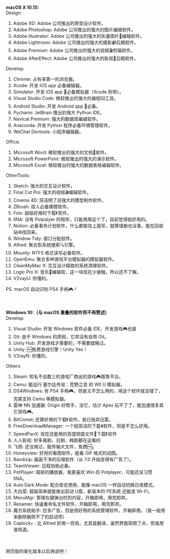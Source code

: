 **macOS X 10.15:**<br>
Design:
1. Adobe XD: Adobe 公司推出的原型设计软件。
2. Adobe Photoshop: Adobe 公司推出的强大的图片编辑软件。
3. Adobe illustrator: Adobe 公司推出的强大的矢量图片🎨编辑软件。
4. Adobe Lightroom: Adobe 公司推出的强大的摄影📹后期软件。
5. Adobe Premium: Adobe 公司推出的强大的视频🎬剪辑软件。
6. Adobe AfterEffect: Adobe 公司推出的强大的影视🎦后期软件。

Develop:
1. Chrome: 占有率第一的浏览器。
2. Xcode: 开发 iOS app 必备编辑器。
3. Simulator: 开发 iOS app 📱必备模拟器（Xcode 附带）。
4. Visual Studio Code: 微软推出的强大的编程⌨️工具。
5. Android Studio: 开发 Android app 📱必备。
6. Pycharm: JetBrain 推出的强大 Python IDE。
7. Navicat Premium: 强大的数据库编辑软件。
8. Anaconda: 开发 Python 程序必备环境管理软件。
9. WeChat Devtools: 小程序编辑器。

Office:
1. Microsoft Word: 微软推出的强大的文档📃软件。
2. Microsoft PowerPoint: 微软推出的强大的演示软件。
3. Microsoft Excel: 微软推出的强大的数据表格编辑软件。

OtherTools:
1. Sketch: 强大的交互设计软件。
2. Final Cut Pro: 强大的视频🎬编辑软件。
3. Cinema 4D: 简洁明了且强大的模型制作软件。
4. ZBrush: 捏人必备建模软件。
5. Folx: 超级好用的下载⏬软件。
6. IINA: 没有 Potpalyer 的陪伴，只能用用这个了，目前觉得挺好用的。
7. Notion: 必备事务计划软件，什么都能往上面写，就算错删也没事，能在回收站♻️找回来。
8. Window Tidy: 窗口分配软件。
9. Alfred: 聚合型系统搜索🔍引擎。
10. Mounty: NTFS 格式读写必备软件。
11. OpenEmu: 聚合多种游戏平台模拟器的模拟器软件。
12. CleanMyMac X: 交互设计精致的系统清理软件。
13. Logic Pro X: 音乐🎵编辑软，这一块现在少接触，所以还不了解。
14. V2vayU: 你懂的。

PS. macOS 自动识别 PS4 手柄🎮！
<br><br><br>

**Windows 10:（与 macOS 重叠的软件将不再赘述）**<br>
Develop:
1. Visual Studio: 开发 Windows 软件必备 IDE，开发游戏🎮也是
2. Git: 由于 Windows 的原因，它并没有自带 Git。
3. Unity Hub: 开发游戏才需要的，不需要就略过。
4. Unity: 🆓免费游戏引擎！Unity Yes！
5. V2rayN: 你懂的。

Others:
1. Steam: 知名不会数三的游戏厂商出的游戏🎮贩售平台。
2. Cemu: 能运行 塞尔达传说：荒野之息 的 WII U 模拟器。
3. DS4Windows: 有 PS4 手柄🎮，但是又不怎么用的，用这个软件就没错了，完美支持 Cemu 等模拟器。
4. 雷神 NN 加速器: Origin 好帮手，没它，估计 Apex 玩不了了，能加速很多其它游戏🎮。
5. BitComet: 还算好用的下载⏬软件，我已抛弃迅雷。
6. FreeDownloadManager: 一个挺简洁的下载⬇️软件，但是不怎么好用。
7. SpeedPanX: 现在还能用的百度网盘文件📃下载⏬软件
8. 人人影视: 好多美剧、日剧、韩剧都在这看的
9. 飞鸽: 还没用过，能传输大文件，免费🆓。
10. Honeyview: 好用的看图软件，能看 GIF 格式的动图。
11. Bandizip: 画面干净的压缩软件（从 7.0 开始变得有广告了）。
12. TeamViewer: 远程协助必备。
13. PotPlayer: 超屌的播放器，我更喜欢 Win 的 Potplayer，可能还没习惯 IINA。
14. Auto Dark Mode: 配合夜览使用，能像 macOS 一样自动切换日夜模式。
15. 大白菜: 超级简单就能做出启动 U盘，新版本的 PE系统 还能连 Wi-Fi。
16. MenuMgr: 管理右键弹出栏的内容，开箱即用，用完即弃。
17. Renamer: 快速重命名文件软件，开箱即用，用完即弃。
18. 魔方系统助手: 巨多广告，但是很好用的系统管理软件，开箱即用。（我一般用来删除删除不了的启动项）
19. Caplock+ : 比 Alfred 好用一百倍，尤其是翻译，虽然界面简陋了点，但谁用谁知道。
<br><br><br>

网页版的美化版本以后再说吧！